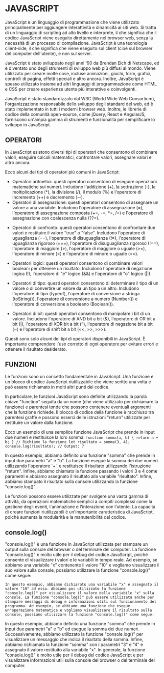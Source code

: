 # JAVASCRIPT

JavaScript è un linguaggio di programmazione che viene utilizzato principalmente per aggiungere interattività e dinamicità ai siti web. Si tratta di un linguaggio di scripting ad alto livello e interprete, il che significa che il codice JavaScript viene eseguito direttamente nel browser web, senza la necessità di un processo di compilazione. JavaScript è una tecnologia client-side, il che significa che viene eseguito sul client (cioè sul browser del computer dell'utente), e non sul server.

JavaScript è stato sviluppato negli anni '90 da Brendan Eich di Netscape, ed è diventato uno degli strumenti di sviluppo web più diffusi al mondo. Viene utilizzato per creare molte cose, incluse animazioni, giochi, form, grafici, controlli di pagina, effetti speciali e altro ancora. Inoltre, JavaScript è spesso utilizzato insieme ad altri linguaggi di programmazione come HTML e CSS per creare esperienze utente più interattive e coinvolgenti.

JavaScript è stato standardizzato dal W3C (World Wide Web Consortium), l'organizzazione responsabile dello sviluppo degli standard del web, ed è stato implementato in tutti i moderni browser web. Inoltre, le librerie di codice della comunità open-source, come jQuery, React e AngularJS, forniscono un'ampia gamma di strumenti e funzionalità per semplificare lo sviluppo in JavaScript.

## OPERATORI

In JavaScript esistono diversi tipi di operatori che consentono di combinare valori, eseguire calcoli matematici, confrontare valori, assegnare valori e altro ancora.

Ecco alcuni dei tipi di operatori più comuni in JavaScript:

- Operatori aritmetici: questi operatori consentono di eseguire operazioni matematiche sui numeri. Includono l'addizione (+), la sottrazione (-), la moltiplicazione (\*), la divisione (/), il modulo (%) e l'operatore di incremento (++) e decremento (--).
- Operatori di assegnazione: questi operatori consentono di assegnare un valore a una variabile. Includono l'operatore di assegnazione (=), l'operatore di assegnazione composta (+=, -=, \*=, /=) e l'operatore di assegnazione con coalescenza nulla (??=).

* Operatori di confronto: questi operatori consentono di confrontare due valori e restituire il valore "true" o "false". Includono l'operatore di uguaglianza (==), l'operatore di disuguaglianza (!=), l'operatore di uguaglianza rigoroso (===), l'operatore di disuguaglianza rigoroso (!==), l'operatore di maggiore (>), l'operatore di maggiore o uguale (>=), l'operatore di minore (<) e l'operatore di minore o uguale (<=).

* Operatori logici: questi operatori consentono di combinare valori booleani per ottenere un risultato. Includono l'operatore di negazione logica (!), l'operatore di "e" logico (&&) e l'operatore di "o" logico (||).
* Operatori di tipo: questi operatori consentono di determinare il tipo di un valore o di convertire un valore da un tipo a un altro. Includono l'operatore di tipo (typeof), l'operatore di conversione a stringa (toString()), l'operatore di conversione a numero (Number()) e l'operatore di conversione a booleano (Boolean()).
* Operatori di bit: questi operatori consentono di manipolare i bit di un valore. Includono l'operatore di AND bit a bit (&), l'operatore di OR bit a bit (|), l'operatore di XOR bit a bit (^), l'operatore di negazione bit a bit (~) e l'operatore di shift bit a bit (<<, >>, >>>).

Questi sono solo alcuni dei tipi di operatori disponibili in JavaScript. È importante comprendere l'uso corretto di ogni operatore per evitare errori e ottenere il risultato desiderato.

## FUNZIONI

Le funzioni sono un concetto fondamentale in JavaScript. Una funzione è un blocco di codice JavaScript riutilizzabile che viene scritto una volta e può essere richiamato in molti altri punti del codice.

In particolare, le funzioni JavaScript sono definite utilizzando la parola chiave "function" seguita da un nome (che viene utilizzato per richiamare la funzione) e parentesi tonde che possono contenere eventuali argomenti che la funzione richiede.
Il blocco di codice della funzione è racchiuso tra parentesi graffe e possono esserci delle istruzioni "return" utilizzate per restituire un valore dalla funzione.

Ecco un esempio di una semplice funzione JavaScript che prende in input due numeri e restituisce la loro somma: `function somma(a, b) { return a + b; }
// Richiamo la funzione let risultato = somma(3, 4);
console.log(risultato); // Output: 7`

In questo esempio, abbiamo definito una funzione "somma" che prende in input due parametri "a" e "b". La funzione esegue la somma dei due numeri utilizzando l'operatore '+', e restituisce il risultato utilizzando l'istruzione "return". Infine, abbiamo chiamato la funzione passando i valori 3 e 4 come parametri e abbiamo assegnato il risultato alla variabile "risultato".
Infine, abbiamo stampato il risultato sulla console utilizzando la funzione "console.log()".

Le funzioni possono essere utilizzate per svolgere una vasta gamma di attività, da operazioni matematiche semplici a compiti complessi come la gestione degli eventi, l'animazione e l'interazione con l'utente. La capacità di creare funzioni riutilizzabili è un'importante caratteristica di JavaScript, poiché aumenta la modularità e la manutenibilità del codice.

## console.log()

"console.log()" è una funzione in JavaScript utilizzata per stampare un output sulla console del browser o del terminale del computer. La funzione "console.log()" è molto utile per il debug del codice JavaScript, poiché consente di visualizzare i valori e le variabili in tempo reale.
Ad esempio, se abbiamo una variabile "x" contenente il valore "10" e vogliamo visualizzare il suo valore sulla console, possiamo utilizzare la funzione "console.log()" come segue:

`In questo esempio, abbiamo dichiarato una variabile "x" e assegnato il valore "10" ad essa. Abbiamo poi utilizzato la funzione "console.log()" per visualizzare il valore della variabile "x" sulla console.
La funzione "console.log()" può essere utilizzata anche per stampare messaggi di debug e informazioni utili sul funzionamento del programma. Ad esempio, se abbiamo una funzione che esegue un'operazione matematica e vogliamo visualizzare il risultato sulla console, possiamo utilizzare la funzione "console.log()" come segue:`

In questo esempio, abbiamo definito una funzione "somma" che prende in input due parametri "a" e "b" ed esegue la somma dei due numeri. Successivamente, abbiamo utilizzato la funzione "console.log()" per visualizzare un messaggio che indica il risultato della somma. Infine, abbiamo richiamato la funzione "somma" con i parametri "3" e "4" e assegnato il valore restituito alla variabile "x".
In generale, la funzione "console.log()" è molto utile per il debug del codice JavaScript e per visualizzare informazioni utili sulla console del browser o del terminale del computer.
